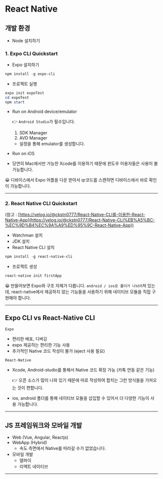 # React Native

## 개발 환경

- Node 설치하기

### 1. Expo CLI Quickstart

- Expo 설치하기

```powershell
npm install -g expo-cli
```

- 프로젝트 실행

```powershell
expo init expoTest
cd expoTest
npm start
```

- Run on Android device/emulator
    
    👉 `Android Studio`가 필수입니다.
    
    1. SDK Manager
    2. AVD Manager 
    - 설정을 통해 emulator를 생성합니다.
- Run on iOS
- 당연히 Mac에서만 가능한 Xcode를 이용하기 때문에 윈도우 이용자들은 사용이 불가능합니다.

😀 디바이스에서 Expo 어플을 다운 받아서 qr코드를 스캔하면 디바이스에서 바로 확인이 가능합니다.

---

### 2. React Native CLI Quickstart

(참고 : [https://velog.io/@ckstn0777/React-Native-CLI를-이용한-React-Native-App](https://velog.io/@ckstn0777/React-Native-CLI%EB%A5%BC-%EC%9D%B4%EC%9A%A9%ED%95%9C-React-Native-App))

- Watchman 설치
- JDK 설치
- React Native CLI 설치

```powershell
npm install -g react-native-cli
```

- 프로젝트 생성

```powershell
react-native init firstApp 
```

😀 만들어보면 Expo와 구조 자체가 다릅니다. `android / ios로 폴더가 나뉘어`져 있는데, react-native에서 제공하지 않는 기능들을 사용하기 위해 네이티브 모듈을 직접 구현해야 합니다.

---

## Expo CLI vs React-Native CLI

`Expo` 

- 편리한 배포, 디버깅
- expo 제공하는 편리한 기능 사용
- 추가적인 Native 코드 작성이 불가 (eject 사용 필요)

`React-Native`

- Xcode, Android-studio를 통해서 Native 코드 확장 가능 (카톡 연동 같은 기능)
    
    👉 오픈 소스가 많이 나와 있기 때문에 따로 작성하여 합치는 그런 방식들을 가져오는 것이 편합니다.
    
- ios, android 폴더를 통해 네이티브 모듈을 삽입할 수 있어서 더 다양한 기능이 사용 가능합니다.

---

## JS 프레임워크와 모바일 개발

- Web (Vue, Angular, Reactjs)
- WebApp (Hybrid)
    - 속도 측면에서 Native를 따라갈 수가 없었습니다.
- 모바일 개발
    - 델파이
    - 리액트 네이티브

---
